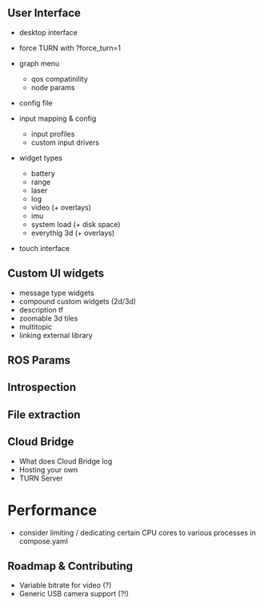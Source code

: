 
## User Interface
- desktop interface 
- force TURN with ?force_turn=1
- graph menu 
    - qos compatinility
    - node params
- config file
- input mapping & config
    - input profiles
    - custom input drivers
    
- widget types
    - battery
    - range
    - laser
    - log
    - video (+ overlays)
    - imu
    - system load (+ disk space)
    - everythig 3d (+ overlays)
- touch interface

## Custom UI widgets
- message type widgets
- compound custom widgets (2d/3d)
- description tf
- zoomable 3d tiles
- multitopic
- linking external library

## ROS Params

## Introspection

## File extraction

## Cloud Bridge
- What does Cloud Bridge log
- Hosting your own
- TURN Server

# Performance 
- consider limiting / dedicating certain CPU cores to various processes in compose.yaml

## Roadmap & Contributing

- Variable bitrate for video (?)
- Generic USB camera support (?!)
